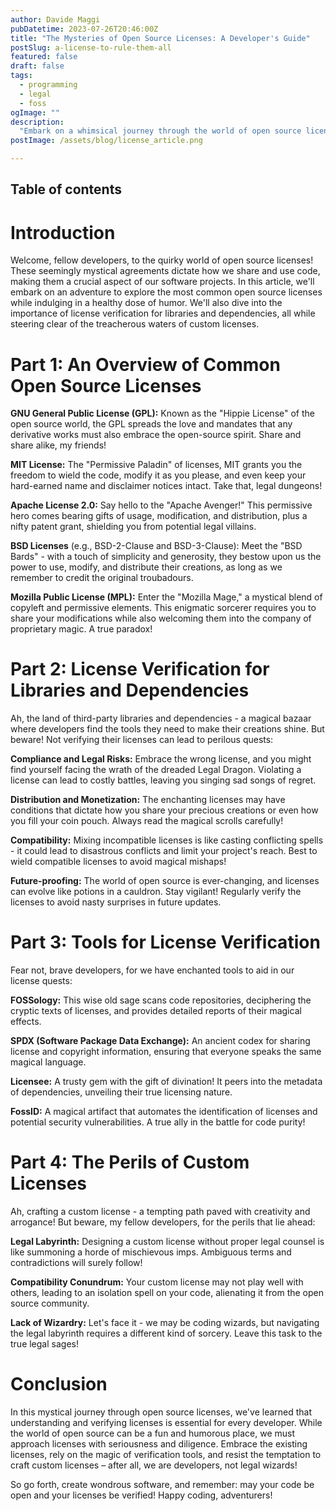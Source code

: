 ```yaml
---
author: Davide Maggi
pubDatetime: 2023-07-26T20:46:00Z
title: "The Mysteries of Open Source Licenses: A Developer's Guide"
postSlug: a-license-to-rule-them-all
featured: false
draft: false
tags:
  - programming
  - legal
  - foss
ogImage: ""
description:
  "Embark on a whimsical journey through the world of open source licenses in this humorous guide for developers. Explore common licenses, learn why license verification is vital, and avoid the pitfalls of crafting custom licenses. Laugh and learn as you navigate the enchanting realm of open source coding!"
postImage: /assets/blog/license_article.png

---
```

## Table of contents

# Introduction

Welcome, fellow developers, to the quirky world of open source licenses! These seemingly mystical agreements dictate how we share and use code, making them a crucial aspect of our software projects. In this article, we'll embark on an adventure to explore the most common open source licenses while indulging in a healthy dose of humor. We'll also dive into the importance of license verification for libraries and dependencies, all while steering clear of the treacherous waters of custom licenses.

# Part 1: An Overview of Common Open Source Licenses

**GNU General Public License (GPL):** Known as the "Hippie License" of the open source world, the GPL spreads the love and mandates that any derivative works must also embrace the open-source spirit. Share and share alike, my friends!

**MIT License:** The "Permissive Paladin" of licenses, MIT grants you the freedom to wield the code, modify it as you please, and even keep your hard-earned name and disclaimer notices intact. Take that, legal dungeons!

**Apache License 2.0:** Say hello to the "Apache Avenger!" This permissive hero comes bearing gifts of usage, modification, and distribution, plus a nifty patent grant, shielding you from potential legal villains.

**BSD Licenses** (e.g., BSD-2-Clause and BSD-3-Clause): Meet the "BSD Bards" - with a touch of simplicity and generosity, they bestow upon us the power to use, modify, and distribute their creations, as long as we remember to credit the original troubadours.

**Mozilla Public License (MPL):** Enter the "Mozilla Mage," a mystical blend of copyleft and permissive elements. This enigmatic sorcerer requires you to share your modifications while also welcoming them into the company of proprietary magic. A true paradox!

# Part 2: License Verification for Libraries and Dependencies

Ah, the land of third-party libraries and dependencies - a magical bazaar where developers find the tools they need to make their creations shine. But beware! Not verifying their licenses can lead to perilous quests:

**Compliance and Legal Risks:** Embrace the wrong license, and you might find yourself facing the wrath of the dreaded Legal Dragon. Violating a license can lead to costly battles, leaving you singing sad songs of regret.

**Distribution and Monetization:** The enchanting licenses may have conditions that dictate how you share your precious creations or even how you fill your coin pouch. Always read the magical scrolls carefully!

**Compatibility:** Mixing incompatible licenses is like casting conflicting spells - it could lead to disastrous conflicts and limit your project's reach. Best to wield compatible licenses to avoid magical mishaps!

**Future-proofing:** The world of open source is ever-changing, and licenses can evolve like potions in a cauldron. Stay vigilant! Regularly verify the licenses to avoid nasty surprises in future updates.

# Part 3: Tools for License Verification

Fear not, brave developers, for we have enchanted tools to aid in our license quests:

**FOSSology:** This wise old sage scans code repositories, deciphering the cryptic texts of licenses, and provides detailed reports of their magical effects.

**SPDX (Software Package Data Exchange):** An ancient codex for sharing license and copyright information, ensuring that everyone speaks the same magical language.

**Licensee:** A trusty gem with the gift of divination! It peers into the metadata of dependencies, unveiling their true licensing nature.

**FossID:** A magical artifact that automates the identification of licenses and potential security vulnerabilities. A true ally in the battle for code purity!

# Part 4: The Perils of Custom Licenses

Ah, crafting a custom license - a tempting path paved with creativity and arrogance! But beware, my fellow developers, for the perils that lie ahead:

**Legal Labyrinth:** Designing a custom license without proper legal counsel is like summoning a horde of mischievous imps. Ambiguous terms and contradictions will surely follow!

**Compatibility Conundrum:** Your custom license may not play well with others, leading to an isolation spell on your code, alienating it from the open source community.

**Lack of Wizardry:** Let's face it - we may be coding wizards, but navigating the legal labyrinth requires a different kind of sorcery. Leave this task to the true legal sages!

# Conclusion

In this mystical journey through open source licenses, we've learned that understanding and verifying licenses is essential for every developer. While the world of open source can be a fun and humorous place, we must approach licenses with seriousness and diligence. Embrace the existing licenses, rely on the magic of verification tools, and resist the temptation to craft custom licenses – after all, we are developers, not legal wizards!

So go forth, create wondrous software, and remember: may your code be open and your licenses be verified! Happy coding, adventurers!
